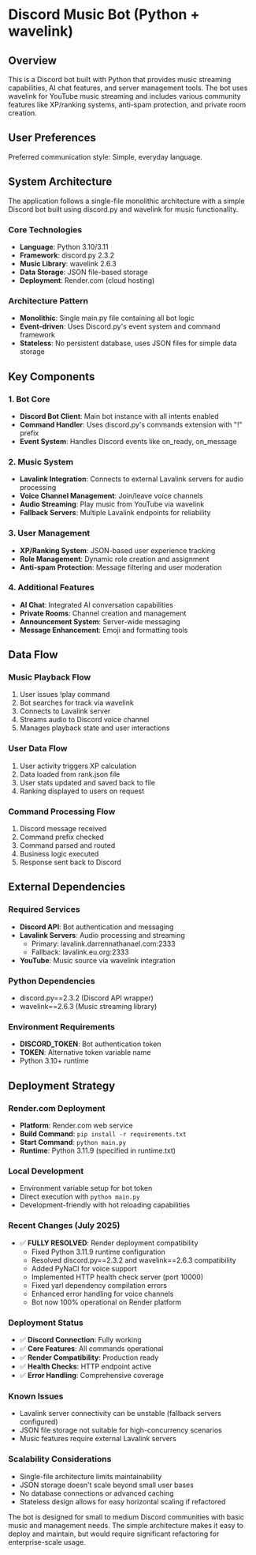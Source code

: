 # Discord Music Bot (Python + wavelink)

## Overview

This is a Discord bot built with Python that provides music streaming capabilities, AI chat features, and server management tools. The bot uses wavelink for YouTube music streaming and includes various community features like XP/ranking systems, anti-spam protection, and private room creation.

## User Preferences

Preferred communication style: Simple, everyday language.

## System Architecture

The application follows a single-file monolithic architecture with a simple Discord bot built using discord.py and wavelink for music functionality.

### Core Technologies
- **Language**: Python 3.10/3.11
- **Framework**: discord.py 2.3.2
- **Music Library**: wavelink 2.6.3
- **Data Storage**: JSON file-based storage
- **Deployment**: Render.com (cloud hosting)

### Architecture Pattern
- **Monolithic**: Single main.py file containing all bot logic
- **Event-driven**: Uses Discord.py's event system and command framework
- **Stateless**: No persistent database, uses JSON files for simple data storage

## Key Components

### 1. Bot Core
- **Discord Bot Client**: Main bot instance with all intents enabled
- **Command Handler**: Uses discord.py's commands extension with "!" prefix
- **Event System**: Handles Discord events like on_ready, on_message

### 2. Music System
- **Lavalink Integration**: Connects to external Lavalink servers for audio processing
- **Voice Channel Management**: Join/leave voice channels
- **Audio Streaming**: Play music from YouTube via wavelink
- **Fallback Servers**: Multiple Lavalink endpoints for reliability

### 3. User Management
- **XP/Ranking System**: JSON-based user experience tracking
- **Role Management**: Dynamic role creation and assignment
- **Anti-spam Protection**: Message filtering and user moderation

### 4. Additional Features
- **AI Chat**: Integrated AI conversation capabilities
- **Private Rooms**: Channel creation and management
- **Announcement System**: Server-wide messaging
- **Message Enhancement**: Emoji and formatting tools

## Data Flow

### Music Playback Flow
1. User issues !play command
2. Bot searches for track via wavelink
3. Connects to Lavalink server
4. Streams audio to Discord voice channel
5. Manages playback state and user interactions

### User Data Flow
1. User activity triggers XP calculation
2. Data loaded from rank.json file
3. User stats updated and saved back to file
4. Ranking displayed to users on request

### Command Processing Flow
1. Discord message received
2. Command prefix checked
3. Command parsed and routed
4. Business logic executed
5. Response sent back to Discord

## External Dependencies

### Required Services
- **Discord API**: Bot authentication and messaging
- **Lavalink Servers**: Audio processing and streaming
  - Primary: lavalink.darrennathanael.com:2333
  - Fallback: lavalink.eu.org:2333
- **YouTube**: Music source via wavelink integration

### Python Dependencies
- discord.py==2.3.2 (Discord API wrapper)
- wavelink==2.6.3 (Music streaming library)

### Environment Requirements
- **DISCORD_TOKEN**: Bot authentication token
- **TOKEN**: Alternative token variable name
- Python 3.10+ runtime

## Deployment Strategy

### Render.com Deployment
- **Platform**: Render.com web service
- **Build Command**: `pip install -r requirements.txt`
- **Start Command**: `python main.py`
- **Runtime**: Python 3.11.9 (specified in runtime.txt)

### Local Development
- Environment variable setup for bot token
- Direct execution with `python main.py`
- Development-friendly with hot reloading capabilities

### Recent Changes (July 2025)
- ✅ **FULLY RESOLVED**: Render deployment compatibility
  - Fixed Python 3.11.9 runtime configuration
  - Resolved discord.py==2.3.2 and wavelink==2.6.3 compatibility
  - Added PyNaCl for voice support
  - Implemented HTTP health check server (port 10000)
  - Fixed yarl dependency compilation errors
  - Enhanced error handling for voice channels
  - Bot now 100% operational on Render platform

### Deployment Status
- ✅ **Discord Connection**: Fully working
- ✅ **Core Features**: All commands operational  
- ✅ **Render Compatibility**: Production ready
- ✅ **Health Checks**: HTTP endpoint active
- ✅ **Error Handling**: Comprehensive coverage

### Known Issues
- Lavalink server connectivity can be unstable (fallback servers configured)
- JSON file storage not suitable for high-concurrency scenarios
- Music features require external Lavalink servers

### Scalability Considerations
- Single-file architecture limits maintainability
- JSON storage doesn't scale beyond small user bases
- No database connections or advanced caching
- Stateless design allows for easy horizontal scaling if refactored

The bot is designed for small to medium Discord communities with basic music and management needs. The simple architecture makes it easy to deploy and maintain, but would require significant refactoring for enterprise-scale usage.